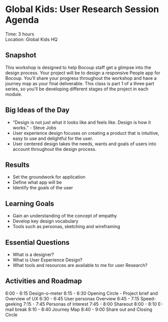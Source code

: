 # Global Kids: User Research Session Agenda

Time: 3 hours  
Location: Global Kids HQ


## Snapshot
This workshop is designed to help Bocoup staff get a glimpse into the design process. Your project will be to design a responsive People app for Bocoup. You’ll share your progress throughout the workshop and have a journey map as your final deliverable. This class is part 1 of a three part series, so you’ll be developing different stages of the project in each module.


## Big Ideas of the Day

* “Design is not just what it looks like and feels like. Design is how it works.” - Steve Jobs
* User experience design focuses on creating a product that is intuitive, easy to use and delightful for the user.
* User centered design takes the needs, wants and goals of users into account throughout the design process.

## Results
* Set the groundwork for application
* Define what app will be
* Identify the goals of the user

## Learning Goals
* Gain an understanding of the concept of empathy
* Develop key design vocabulary
* Tools such as personas, sketching and wireframing

## Essential Questions
* What is a designer?
* What is User Experience Design?
* What tools and resources are available to me for user Research?

## Activities and Roadmap

6:00 - 6:15 Design-o-meter
6:15 - 6:30 Opening Circle - Project brief and Overview of UX 
6:30 - 6:45 User personas Overview
6:45 - 7:15 Speed-geeking
7:15 - 7:45 Personas of Interest
7:45 - 8:00 Shareout 
8:00 - 8:10 E-mail break 
8:10 - 8:40 Journey Map
8:40 - 9:00 Share out and Closing Circle 
